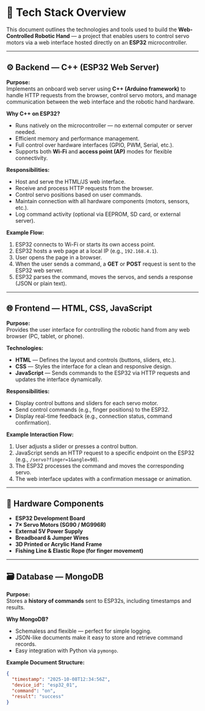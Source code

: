 # 🧠 Tech Stack Overview

This document outlines the technologies and tools used to build the **Web-Controlled Robotic Hand** — a project that enables users to control servo motors via a web interface hosted directly on an **ESP32** microcontroller.

---

## ⚙️ Backend — C++ (ESP32 Web Server)

**Purpose:**  
Implements an onboard web server using **C++ (Arduino framework)** to handle HTTP requests from the browser, control servo motors, and manage communication between the web interface and the robotic hand hardware.

**Why C++ on ESP32?**

- Runs natively on the microcontroller — no external computer or server needed.
- Efficient memory and performance management.
- Full control over hardware interfaces (GPIO, PWM, Serial, etc.).
- Supports both **Wi-Fi** and **access point (AP)** modes for flexible connectivity.

**Responsibilities:**

- Host and serve the HTML/JS web interface.
- Receive and process HTTP requests from the browser.
- Control servo positions based on user commands.
- Maintain connection with all hardware components (motors, sensors, etc.).
- Log command activity (optional via EEPROM, SD card, or external server).

**Example Flow:**

1. ESP32 connects to Wi-Fi or starts its own access point.
2. ESP32 hosts a web page at a local IP (e.g., `192.168.4.1`).
3. User opens the page in a browser.
4. When the user sends a command, a **GET** or **POST** request is sent to the ESP32 web server.
5. ESP32 parses the command, moves the servos, and sends a response (JSON or plain text).

---

## 🌐 Frontend — HTML, CSS, JavaScript

**Purpose:**  
Provides the user interface for controlling the robotic hand from any web browser (PC, tablet, or phone).

**Technologies:**

- **HTML** — Defines the layout and controls (buttons, sliders, etc.).
- **CSS** — Styles the interface for a clean and responsive design.
- **JavaScript** — Sends commands to the ESP32 via HTTP requests and updates the interface dynamically.

**Responsibilities:**

- Display control buttons and sliders for each servo motor.
- Send control commands (e.g., finger positions) to the ESP32.
- Display real-time feedback (e.g., connection status, command confirmation).

**Example Interaction Flow:**

1. User adjusts a slider or presses a control button.
2. JavaScript sends an HTTP request to a specific endpoint on the ESP32 (e.g., `/servo?finger=1&angle=90`).
3. The ESP32 processes the command and moves the corresponding servo.
4. The web interface updates with a confirmation message or animation.

---

## 🧩 Hardware Components

- **ESP32 Development Board**
- **7× Servo Motors (SG90 / MG996R)**
- **External 5V Power Supply**
- **Breadboard & Jumper Wires**
- **3D Printed or Acrylic Hand Frame**
- **Fishing Line & Elastic Rope (for finger movement)**

---

## 🗃️ Database — MongoDB

**Purpose:**  
Stores a **history of commands** sent to ESP32s, including timestamps and results.

**Why MongoDB?**

- Schemaless and flexible — perfect for simple logging.
- JSON-like documents make it easy to store and retrieve command records.
- Easy integration with Python via `pymongo`.

**Example Document Structure:**

```json
{
  "timestamp": "2025-10-08T12:34:56Z",
  "device_id": "esp32_01",
  "command": "on",
  "result": "success"
}
```

